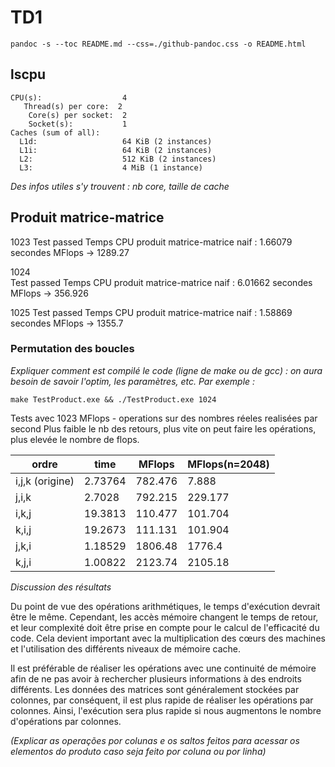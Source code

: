 
# TD1

`pandoc -s --toc README.md --css=./github-pandoc.css -o README.html`





## lscpu

```
CPU(s):                  4
   Thread(s) per core:  2
    Core(s) per socket:  2
    Socket(s):           1
Caches (sum of all):     
  L1d:                   64 KiB (2 instances)
  L1i:                   64 KiB (2 instances)
  L2:                    512 KiB (2 instances)
  L3:                    4 MiB (1 instance) 
```

*Des infos utiles s'y trouvent : nb core, taille de cache*



## Produit matrice-matrice
1023
Test passed
Temps CPU produit matrice-matrice naif : 1.66079 secondes
MFlops -> 1289.27

1024   
Test passed
Temps CPU produit matrice-matrice naif : 6.01662 secondes
MFlops -> 356.926

1025
Test passed
Temps CPU produit matrice-matrice naif : 1.58869 secondes
MFlops -> 1355.7


### Permutation des boucles

*Expliquer comment est compilé le code (ligne de make ou de gcc) : on aura besoin de savoir l'optim, les paramètres, etc. Par exemple :*

`make TestProduct.exe && ./TestProduct.exe 1024`

Tests avec 1023
MFlops - operations sur des nombres réeles realisées par second
Plus faible le nb des retours, plus vite on peut faire les opérations, plus elevée le nombre de flops.

  ordre           | time    | MFlops  | MFlops(n=2048) 
------------------|---------|---------|----------------
i,j,k (origine)   | 2.73764 | 782.476 | 7.888               
j,i,k             | 2.7028  | 792.215 | 229.177   
i,k,j             | 19.3813 | 110.477 | 101.704   
k,i,j             | 19.2673 | 111.131 | 101.904   
j,k,i             | 1.18529 | 1806.48 | 1776.4   
k,j,i             | 1.00822 | 2123.74 | 2105.18   


*Discussion des résultats*

Du point de vue des opérations arithmétiques, le temps d'exécution devrait être le même. Cependant, les accès mémoire changent le temps de retour, et leur complexité doit être prise en compte pour le calcul de l'efficacité du code. Cela devient important avec la multiplication des cœurs des machines et l'utilisation des différents niveaux de mémoire cache.

Il est préférable de réaliser les opérations avec une continuité de mémoire afin de ne pas avoir à rechercher plusieurs informations à des endroits différents. Les données des matrices sont généralement stockées par colonnes, par conséquent, il est plus rapide de réaliser les opérations par colonnes. Ainsi, l'exécution sera plus rapide si nous augmentons le nombre d'opérations par colonnes.

*(Explicar as operações por colunas e os saltos feitos para acessar os elementos do produto caso seja feito por coluna ou por linha)*
